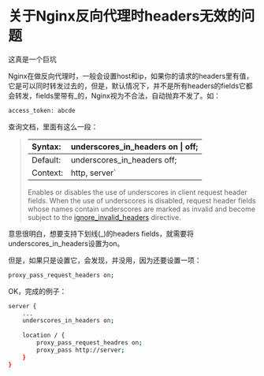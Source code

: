 # 关于Nginx反向代理时headers无效的问题

这真是一个巨坑

Nginx在做反向代理时，一般会设置host和ip，如果你的请求的headers里有值，它是可以同时转发过去的，但是，默认情况下，并不是所有headers的fields它都会转发，fields里带有_的，Nginx视为不合法，自动抛弃不发了。如：

```bash
access_token: abcde
```

查询文档，里面有这么一段：

> | Syntax:  | underscores_in_headers on \| off; |
> | :------- | --------------------------------- |
> | Default: | underscores_in_headers off;       |
> | Context: | http, server`                     |
>
> Enables or disables the use of underscores in client request header fields. When the use of underscores is disabled, request header fields whose names contain underscores are marked as invalid and become subject to the [ignore_invalid_headers](http://nginx.org/en/docs/http/ngx_http_core_module.html#ignore_invalid_headers) directive.

意思很明白，想要支持下划线(_)的headers fields，就需要将underscores_in_headers设置为on。

但是，如果只是设置它，会发现，并没用，因为还要设置一项：

```bash
proxy_pass_request_headers on;
```

OK，完成的例子：

```bash 
server {
	...
	underscores_in_headers on;
	
	location / {
		proxy_pass_request_headres on;
		proxy_pass http://server;
	}
}
```



